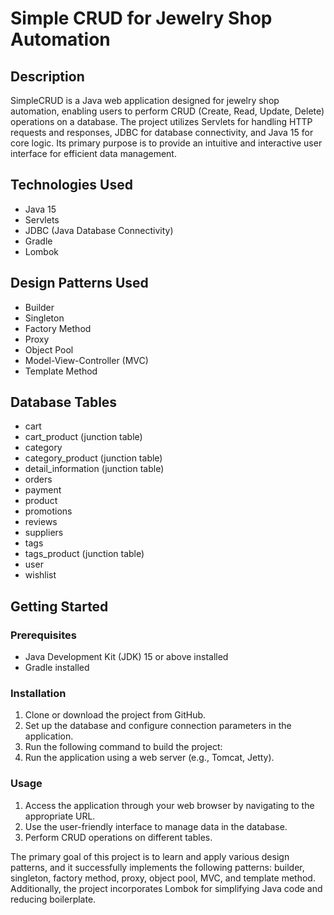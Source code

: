 # Simple CRUD for Jewelry Shop Automation

## Description

SimpleCRUD is a Java web application designed for jewelry shop automation, enabling users to perform CRUD (Create, Read, Update, Delete) operations on a database. The project utilizes Servlets for handling HTTP requests and responses, JDBC for database connectivity, and Java 15 for core logic. Its primary purpose is to provide an intuitive and interactive user interface for efficient data management.

## Technologies Used

- Java 15
- Servlets
- JDBC (Java Database Connectivity)
- Gradle
- Lombok

## Design Patterns Used

- Builder
- Singleton
- Factory Method
- Proxy
- Object Pool
- Model-View-Controller (MVC)
- Template Method

## Database Tables

- cart
- cart_product (junction table)
- category
- category_product (junction table)
- detail_information (junction table)
- orders
- payment
- product
- promotions
- reviews
- suppliers
- tags
- tags_product (junction table)
- user
- wishlist

## Getting Started

### Prerequisites

- Java Development Kit (JDK) 15 or above installed
- Gradle installed

### Installation

1. Clone or download the project from GitHub.
2. Set up the database and configure connection parameters in the application.
3. Run the following command to build the project:
4. Run the application using a web server (e.g., Tomcat, Jetty).

### Usage

1. Access the application through your web browser by navigating to the appropriate URL.
2. Use the user-friendly interface to manage data in the database.
3. Perform CRUD operations on different tables.

The primary goal of this project is to learn and apply various design patterns, and it successfully implements the following patterns: builder, singleton, factory method, proxy, object pool, MVC, and template method. Additionally, the project incorporates Lombok for simplifying Java code and reducing boilerplate.



